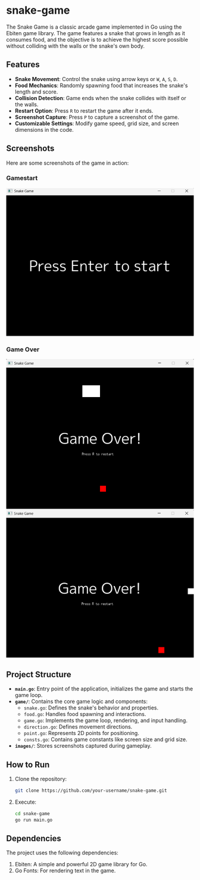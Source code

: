 # snake-game

The Snake Game is a classic arcade game implemented in Go using the Ebiten game library. The game features a snake that grows in length as it consumes food, and the objective is to achieve the highest score possible without colliding with the walls or the snake's own body.

## Features

- **Snake Movement**: Control the snake using arrow keys or `W`, `A`, `S`, `D`.
- **Food Mechanics**: Randomly spawning food that increases the snake's length and score.
- **Collision Detection**: Game ends when the snake collides with itself or the walls.
- **Restart Option**: Press `R` to restart the game after it ends.
- **Screenshot Capture**: Press `P` to capture a screenshot of the game.
- **Customizable Settings**: Modify game speed, grid size, and screen dimensions in the code.

## Screenshots

Here are some screenshots of the game in action:

### Gamestart
![Gamestart Screenshot](./images/gamestart.png)

### Game Over
![Game Over Self Screenshot](./images/gameoverself.png)
![Game Over Edge Screenshot](./images/gameoveredge.png)

## Project Structure

- **`main.go`**: Entry point of the application, initializes the game and starts the game loop.
- **`game/`**: Contains the core game logic and components:
  - `snake.go`: Defines the snake's behavior and properties.
  - `food.go`: Handles food spawning and interactions.
  - `game.go`: Implements the game loop, rendering, and input handling.
  - `direction.go`: Defines movement directions.
  - `point.go`: Represents 2D points for positioning.
  - `consts.go`: Contains game constants like screen size and grid size.
- **`images/`**: Stores screenshots captured during gameplay.

## How to Run

1. Clone the repository:
   ```bash
   git clone https://github.com/your-username/snake-game.git
   ```
2. Execute:
   ```bash
   cd snake-game
   go run main.go
   ```

## Dependencies

The project uses the following dependencies:

1. Ebiten: A simple and powerful 2D game library for Go.
2. Go Fonts: For rendering text in the game.